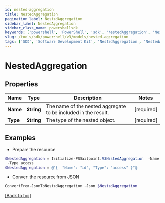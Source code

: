 ```yaml
---
id: nested-aggregation
title: NestedAggregation
pagination_label: NestedAggregation
sidebar_label: NestedAggregation
sidebar_class_name: powershellsdk
keywords: ['powershell', 'PowerShell', 'sdk', 'NestedAggregation', 'NestedAggregation'] 
slug: /tools/sdk/powershell/v3/models/nested-aggregation
tags: ['SDK', 'Software Development Kit', 'NestedAggregation', 'NestedAggregation']
---
```



# NestedAggregation

## Properties

Name | Type | Description | Notes
------------ | ------------- | ------------- | -------------
**Name** | **String** | The name of the nested aggregate to be included in the result. | [required]
**Type** | **String** | The type of the nested object. | [required]

## Examples

- Prepare the resource
```powershell
$NestedAggregation = Initialize-PSSailpoint.V3NestedAggregation  -Name id `
 -Type access
$NestedAggregation = @"{  "Name": "id", "Type": "access" }"@
```

- Convert the resource from JSON
```powershell
ConvertFrom-JsonToNestedAggregation -Json $NestedAggregation
```


[[Back to top]](#) 

